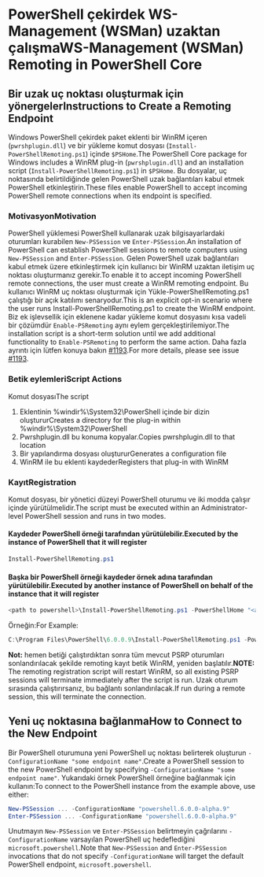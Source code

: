 # <a name="ws-management-wsman-remoting-in-powershell-core"></a><span data-ttu-id="66b90-101">PowerShell çekirdek WS-Management (WSMan) uzaktan çalışma</span><span class="sxs-lookup"><span data-stu-id="66b90-101">WS-Management (WSMan) Remoting in PowerShell Core</span></span> 

## <a name="instructions-to-create-a-remoting-endpoint"></a><span data-ttu-id="66b90-102">Bir uzak uç noktası oluşturmak için yönergeler</span><span class="sxs-lookup"><span data-stu-id="66b90-102">Instructions to Create a Remoting Endpoint</span></span>

<span data-ttu-id="66b90-103">Windows PowerShell çekirdek paket eklenti bir WinRM içeren (`pwrshplugin.dll`) ve bir yükleme komut dosyası (`Install-PowerShellRemoting.ps1`) içinde `$PSHome`.</span><span class="sxs-lookup"><span data-stu-id="66b90-103">The PowerShell Core package for Windows includes a WinRM plug-in (`pwrshplugin.dll`) and an installation script (`Install-PowerShellRemoting.ps1`) in `$PSHome`.</span></span>
<span data-ttu-id="66b90-104">Bu dosyalar, uç noktasında belirtildiğinde gelen PowerShell uzak bağlantıları kabul etmek PowerShell etkinleştirin.</span><span class="sxs-lookup"><span data-stu-id="66b90-104">These files enable PowerShell to accept incoming PowerShell remote connections when its endpoint is specified.</span></span>

### <a name="motivation"></a><span data-ttu-id="66b90-105">Motivasyon</span><span class="sxs-lookup"><span data-stu-id="66b90-105">Motivation</span></span>

<span data-ttu-id="66b90-106">PowerShell yüklemesi PowerShell kullanarak uzak bilgisayarlardaki oturumları kurabilen `New-PSSession` ve `Enter-PSSession`.</span><span class="sxs-lookup"><span data-stu-id="66b90-106">An installation of PowerShell can establish PowerShell sessions to remote computers using `New-PSSession` and `Enter-PSSession`.</span></span>
<span data-ttu-id="66b90-107">Gelen PowerShell uzak bağlantıları kabul etmek üzere etkinleştirmek için kullanıcı bir WinRM uzaktan iletişim uç noktası oluşturmanız gerekir.</span><span class="sxs-lookup"><span data-stu-id="66b90-107">To enable it to accept incoming PowerShell remote connections, the user must create a WinRM remoting endpoint.</span></span>
<span data-ttu-id="66b90-108">Bu kullanıcı WinRM uç noktası oluşturmak için Yükle-PowerShellRemoting.ps1 çalıştığı bir açık katılımı senaryodur.</span><span class="sxs-lookup"><span data-stu-id="66b90-108">This is an explicit opt-in scenario where the user runs Install-PowerShellRemoting.ps1 to create the WinRM endpoint.</span></span>
<span data-ttu-id="66b90-109">Biz ek işlevsellik için eklenene kadar yükleme komut dosyasını kısa vadeli bir çözümdür `Enable-PSRemoting` aynı eylem gerçekleştirilemiyor.</span><span class="sxs-lookup"><span data-stu-id="66b90-109">The installation script is a short-term solution until we add additional functionality to `Enable-PSRemoting` to perform the same action.</span></span>
<span data-ttu-id="66b90-110">Daha fazla ayrıntı için lütfen konuya bakın [#1193](https://github.com/PowerShell/PowerShell/issues/1193).</span><span class="sxs-lookup"><span data-stu-id="66b90-110">For more details, please see issue [#1193](https://github.com/PowerShell/PowerShell/issues/1193).</span></span>

### <a name="script-actions"></a><span data-ttu-id="66b90-111">Betik eylemleri</span><span class="sxs-lookup"><span data-stu-id="66b90-111">Script Actions</span></span>

<span data-ttu-id="66b90-112">Komut dosyası</span><span class="sxs-lookup"><span data-stu-id="66b90-112">The script</span></span>

1. <span data-ttu-id="66b90-113">Eklentinin %windir%\System32\PowerShell içinde bir dizin oluşturur</span><span class="sxs-lookup"><span data-stu-id="66b90-113">Creates a directory for the plug-in within %windir%\System32\PowerShell</span></span>
1. <span data-ttu-id="66b90-114">Pwrshplugin.dll bu konuma kopyalar.</span><span class="sxs-lookup"><span data-stu-id="66b90-114">Copies pwrshplugin.dll to that location</span></span>
1. <span data-ttu-id="66b90-115">Bir yapılandırma dosyası oluşturur</span><span class="sxs-lookup"><span data-stu-id="66b90-115">Generates a configuration file</span></span>
1. <span data-ttu-id="66b90-116">WinRM ile bu eklenti kaydeder</span><span class="sxs-lookup"><span data-stu-id="66b90-116">Registers that plug-in with WinRM</span></span>

### <a name="registration"></a><span data-ttu-id="66b90-117">Kayıt</span><span class="sxs-lookup"><span data-stu-id="66b90-117">Registration</span></span>

<span data-ttu-id="66b90-118">Komut dosyası, bir yönetici düzeyi PowerShell oturumu ve iki modda çalışır içinde yürütülmelidir.</span><span class="sxs-lookup"><span data-stu-id="66b90-118">The script must be executed within an Administrator-level PowerShell session and runs in two modes.</span></span>

#### <a name="executed-by-the-instance-of-powershell-that-it-will-register"></a><span data-ttu-id="66b90-119">Kaydeder PowerShell örneği tarafından yürütülebilir.</span><span class="sxs-lookup"><span data-stu-id="66b90-119">Executed by the instance of PowerShell that it will register</span></span>

``` powershell
Install-PowerShellRemoting.ps1
```

#### <a name="executed-by-another-instance-of-powershell-on-behalf-of-the-instance-that-it-will-register"></a><span data-ttu-id="66b90-120">Başka bir PowerShell örneği kaydeder örnek adına tarafından yürütülebilir.</span><span class="sxs-lookup"><span data-stu-id="66b90-120">Executed by another instance of PowerShell on behalf of the instance that it will register</span></span>

``` powershell
<path to powershell>\Install-PowerShellRemoting.ps1 -PowerShellHome "<absolute path to the instance's $PSHOME>" -PowerShellVersion "<the powershell version tag>"
```

<span data-ttu-id="66b90-121">Örneğin:</span><span class="sxs-lookup"><span data-stu-id="66b90-121">For Example:</span></span>

``` powershell
C:\Program Files\PowerShell\6.0.0.9\Install-PowerShellRemoting.ps1 -PowerShellHome "C:\Program Files\PowerShell\6.0.0.9\" -PowerShellVersion "6.0.0-alpha.9"
```

<span data-ttu-id="66b90-122">**Not:** hemen betiği çalıştırdıktan sonra tüm mevcut PSRP oturumları sonlandırılacak şekilde remoting kayıt betik WinRM, yeniden başlatılır.</span><span class="sxs-lookup"><span data-stu-id="66b90-122">**NOTE:** The remoting registration script will restart WinRM, so all existing PSRP sessions will terminate immediately after the script is run.</span></span> <span data-ttu-id="66b90-123">Uzak oturum sırasında çalıştırırsanız, bu bağlantı sonlandırılacak.</span><span class="sxs-lookup"><span data-stu-id="66b90-123">If run during a remote session, this will terminate the connection.</span></span>

## <a name="how-to-connect-to-the-new-endpoint"></a><span data-ttu-id="66b90-124">Yeni uç noktasına bağlanma</span><span class="sxs-lookup"><span data-stu-id="66b90-124">How to Connect to the New Endpoint</span></span>

<span data-ttu-id="66b90-125">Bir PowerShell oturumuna yeni PowerShell uç noktası belirterek oluşturun `-ConfigurationName "some endpoint name"`.</span><span class="sxs-lookup"><span data-stu-id="66b90-125">Create a PowerShell session to the new PowerShell endpoint by specifying `-ConfigurationName "some endpoint name"`.</span></span> <span data-ttu-id="66b90-126">Yukarıdaki örnek PowerShell örneğine bağlanmak için kullanın:</span><span class="sxs-lookup"><span data-stu-id="66b90-126">To connect to the PowerShell instance from the example above, use either:</span></span>

``` powershell
New-PSSession ... -ConfigurationName "powershell.6.0.0-alpha.9"
Enter-PSSession ... -ConfigurationName "powershell.6.0.0-alpha.9"
```

<span data-ttu-id="66b90-127">Unutmayın `New-PSSession` ve `Enter-PSSession` belirtmeyin çağrılarını `-ConfigurationName` varsayılan PowerShell uç hedeflediğini `microsoft.powershell`.</span><span class="sxs-lookup"><span data-stu-id="66b90-127">Note that `New-PSSession` and `Enter-PSSession` invocations that do not specify `-ConfigurationName` will target the default PowerShell endpoint, `microsoft.powershell`.</span></span>
